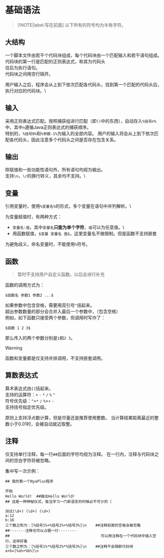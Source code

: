 # 基础语法
> [!NOTE|label:写在前面]
> 以下所有的符号均为半角字符。
## 大结构
一个脚本文件由若干个代码块组成，每个代码块由一个匹配输入和若干语句组成。\
代码块的第一行是匹配的正则表达式，称其为代码头\
往后为执行语句。\
代码块之间用空行隔开。

用户输入之后，程序会从上到下依次匹配各代码头，找到第一个匹配的代码头后，执行对应的代码块。\

## 输入
采用正则表达式匹配。按照捕获组进行匹配（即`()`中的东西），自动存入`%括号n%`中，其中`n`遵循Java正则表达式的捕获顺序。\
特别的，`%括号0%`和`%参数-1%`为输入的全部内容。
用户的输入将会从上到下依次匹配各代码头，因此注意多个代码头之间是否存在包含关系。

## 输出
除赋值和一些功能性语句外，所有语句均视为输出。\
支持`\n`，`\r`的换行转义，其余均不支持。\

## 变量
引用变量时，使用`%变量名%`的形式，多个变量在语句中并列解析。\

为变量赋值时，有两种方式：

- `变量名:值`，其中`变量名`**只能为单个字符**，`值`可以为任意值。\
- 用函数赋值，`$变量 变量名 值$`，这里变量名不做限制。但是函数不支持嵌套

为避免歧义，命名变量时，不能使用`%`符号。

## 函数
> 暂时不支持用户自定义函数。以后会进行补充

函数的调用方式为：
```nyaplus
$函数名 参数1 参数2 ...$
```
如果参数中包含空格，需要用双引号`"`括起来。\
超出参数数量的部分会合并入最后一个参数中，（包含空格）\
例如，如下函数只接受两个参数，但调用时写作了：
```nyaplus
$函数 1 2 3$
```
那么传入的两个参数分别是`1`和`2 3`。

> [!WARNING]
> 函数和变量都是仅支持并排调用，不支持嵌套调用。

## 算数表达式
算术表达式由`[]`括起来。\
支持的运算符：`+` `-` `*` `/` `%` `^`\
符号优先级：`^`>`*` `/` `%`>`+` `-`\
支持括号指定优先级。

原则上支持浮点数计算，但是尽量还是推荐使用整数。
当计算结果距离最近的整数小于0.01时，会被自动就近取整。

## 注释
仅支持单行注释，每一行`##`后面的字符均视为注释。
在一行内，注释与代码块之间的空白字符将被忽略。


集中写一次示例：
```nyaplus
## 我的第一个NyaPlus程序

开始
Hello World!  ##输出Hello World!
## 这是一种神秘仪式，每当学习一门新语言的时候必不可少的（

测试(\d+) (\d+) (\d+)
a:12
b:16
三个数之和为：[%括号1%+%括号2%+%括号3%]\n    ##注释前面的空格会被忽略
##-------注释也可以占据一行--------
##                                         可以用注释在一个代码块中插入空行，这样好看
三个数之积为：[%括号1%*%括号2%*%括号3%]\n    ##注释不会隔断代码块
a+b=[%a%+%b%]\n
```






